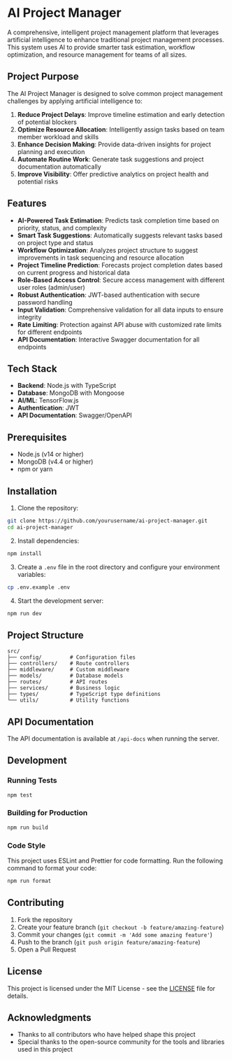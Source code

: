 # AI Project Manager

A comprehensive, intelligent project management platform that leverages artificial intelligence to enhance traditional project management processes. This system uses AI to provide smarter task estimation, workflow optimization, and resource management for teams of all sizes.

## Project Purpose

The AI Project Manager is designed to solve common project management challenges by applying artificial intelligence to:

1. **Reduce Project Delays**: Improve timeline estimation and early detection of potential blockers
2. **Optimize Resource Allocation**: Intelligently assign tasks based on team member workload and skills
3. **Enhance Decision Making**: Provide data-driven insights for project planning and execution
4. **Automate Routine Work**: Generate task suggestions and project documentation automatically
5. **Improve Visibility**: Offer predictive analytics on project health and potential risks

## Features

- **AI-Powered Task Estimation**: Predicts task completion time based on priority, status, and complexity
- **Smart Task Suggestions**: Automatically suggests relevant tasks based on project type and status
- **Workflow Optimization**: Analyzes project structure to suggest improvements in task sequencing and resource allocation
- **Project Timeline Prediction**: Forecasts project completion dates based on current progress and historical data
- **Role-Based Access Control**: Secure access management with different user roles (admin/user)
- **Robust Authentication**: JWT-based authentication with secure password handling
- **Input Validation**: Comprehensive validation for all data inputs to ensure integrity
- **Rate Limiting**: Protection against API abuse with customized rate limits for different endpoints
- **API Documentation**: Interactive Swagger documentation for all endpoints

## Tech Stack

- **Backend**: Node.js with TypeScript
- **Database**: MongoDB with Mongoose
- **AI/ML**: TensorFlow.js
- **Authentication**: JWT
- **API Documentation**: Swagger/OpenAPI

## Prerequisites

- Node.js (v14 or higher)
- MongoDB (v4.4 or higher)
- npm or yarn

## Installation

1. Clone the repository:
```bash
git clone https://github.com/yourusername/ai-project-manager.git
cd ai-project-manager
```

2. Install dependencies:
```bash
npm install
```

3. Create a `.env` file in the root directory and configure your environment variables:
```bash
cp .env.example .env
```

4. Start the development server:
```bash
npm run dev
```

## Project Structure

```
src/
├── config/         # Configuration files
├── controllers/    # Route controllers
├── middleware/     # Custom middleware
├── models/         # Database models
├── routes/         # API routes
├── services/       # Business logic
├── types/          # TypeScript type definitions
└── utils/          # Utility functions
```

## API Documentation

The API documentation is available at `/api-docs` when running the server.

## Development

### Running Tests

```bash
npm test
```

### Building for Production

```bash
npm run build
```

### Code Style

This project uses ESLint and Prettier for code formatting. Run the following command to format your code:

```bash
npm run format
```

## Contributing

1. Fork the repository
2. Create your feature branch (`git checkout -b feature/amazing-feature`)
3. Commit your changes (`git commit -m 'Add some amazing feature'`)
4. Push to the branch (`git push origin feature/amazing-feature`)
5. Open a Pull Request

## License

This project is licensed under the MIT License - see the [LICENSE](LICENSE) file for details.

## Acknowledgments

- Thanks to all contributors who have helped shape this project
- Special thanks to the open-source community for the tools and libraries used in this project 